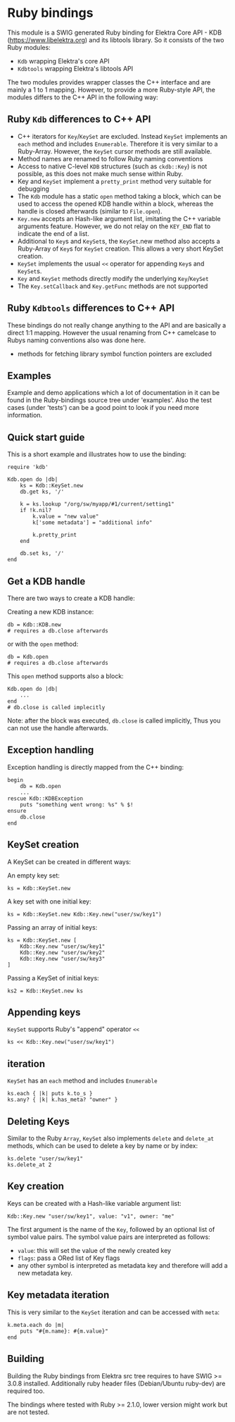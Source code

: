# Ruby bindings

This module is a SWIG generated Ruby binding for Elektra Core API - KDB
(https://www.libelektra.org) and its libtools library. So it consists of the two
Ruby modules:
 * `Kdb` wrapping Elektra's core API
 * `Kdbtools` wrapping Elektra's libtools API

The two modules provides wrapper classes the C++ interface and are
mainly a 1 to 1 mapping. However, to provide a more Ruby-style API,
the modules differs to the C++ API in the following way:

## Ruby `Kdb` differences to C++ API

 * C++ iterators for `Key`/`KeySet` are excluded. Instead `KeySet` implements
   an `each` method and includes `Enumerable`. Therefore it is very similar to
   a Ruby-Array. However, the `KeySet` cursor methods are still available.
 * Method names are renamed to follow Ruby naming conventions
 * Access to native C-level `KDB` structures (such as `ckdb::Key`) is not
   possible, as this does not make much sense within Ruby.
 * Key and `KeySet` implement a `pretty_print` method very suitable for debugging
 * The `Kdb` module has a static `open` method taking a block, which can be
   used to access the opened KDB handle within a block, whereas the handle is
   closed afterwards (similar to `File.open`).
 * `Key.new` accepts an Hash-like argument list, imitating the C++ variable
   arguments feature. However, we do not relay on the `KEY_END` flat to
   indicate the end of a list.
 * Additional to `Key`s and `KeySet`s, the `KeySet`.new method also accepts a
   Ruby-Array of `Key`s for `KeySet` creation. This allows a very short
   KeySet creation.
 * `KeySet` implements the usual `<<` operator for appending `Key`s and
   `KeySet`s.
 * `Key` and `KeySet` methods directly modify the underlying `Key`/`KeySet`
 * The `Key.setCallback` and `Key.getFunc` methods are not supported

## Ruby `Kdbtools` differences to C++ API

These bindings do not really change anything to the API and are basically a
direct 1:1 mapping. However the usual renaming from C++ camelcase to Rubys
naming conventions also was done here.

 * methods for fetching library symbol function pointers are excluded

## Examples

Example and demo applications which a lot of documentation in it can be found
in the Ruby-bindings source tree under 'examples'. Also the test cases (under
'tests') can be a good point to look if you need more information.

## Quick start guide

This is a short example and illustrates how to use the binding:

	require 'kdb'

	Kdb.open do |db|
		ks = Kdb::KeySet.new
		db.get ks, '/'

		k = ks.lookup "/org/sw/myapp/#1/current/setting1"
		if !k.nil?
			k.value = "new value"
			k['some metadata'] = "additional info"

			k.pretty_print
		end

		db.set ks, '/'
	end

## Get a KDB handle

There are two ways to create a KDB handle:

Creating a new KDB instance:

	db = Kdb::KDB.new
	# requires a db.close afterwards

or with the `open` method:

	db = Kdb.open
	# requires a db.close afterwards

This `open` method supports also a block:

	Kdb.open do |db|
		...
	end
	# db.close is called implecitly

Note: after the block was executed, `db.close` is called implicitly, Thus you
can not use the handle afterwards.

## Exception handling

Exception handling is directly mapped from the C++ binding:

	begin
		db = Kdb.open
		...
	rescue Kdb::KDBException
		puts "something went wrong: %s" % $!
	ensure
		db.close
	end

## KeySet creation

A KeySet can be created in different ways:

An empty key set:

	ks = Kdb::KeySet.new

A key set with one initial key:

	ks = Kdb::KeySet.new Kdb::Key.new("user/sw/key1")

Passing an array of initial keys:

	ks = Kdb::KeySet.new [
		Kdb::Key.new "user/sw/key1"
		Kdb::Key.new "user/sw/key2"
		Kdb::Key.new "user/sw/key3"
	]

Passing a KeySet of initial keys:

	ks2 = Kdb::KeySet.new ks


## Appending keys

`KeySet` supports Ruby's "append" operator `<<`

	ks << Kdb::Key.new("user/sw/key1")

## iteration

`KeySet` has an `each` method and includes `Enumerable`

	ks.each { |k| puts k.to_s }
	ks.any? { |k| k.has_meta? "owner" }

## Deleting Keys

Similar to the Ruby `Array`, `KeySet` also implements `delete` and `delete_at`
methods, which can be used to delete a key by name or by index:

	ks.delete "user/sw/key1"
	ks.delete_at 2

## Key creation

Keys can be created with a Hash-like variable argument list:

	Kdb::Key.new "user/sw/key1", value: "v1", owner: "me"

The first argument is the name of the `Key`, followed by an optional list of
symbol value pairs. The symbol value pairs are interpreted as follows:
- `value`: this will set the value of the newly created key
- `flags`: pass a ORed list of Key flags
- any other symbol is interpreted as metadata key and therefore will add a new
  metadata key.

## Key metadata iteration

This is very similar to the `KeySet` iteration and can be accessed with `meta`:

	k.meta.each do |m|
		puts "#{m.name}: #{m.value}"
	end

## Building

Building the Ruby bindings from Elektra src tree requires to have SWIG >= 3.0.8
installed. Additionally ruby header files (Debian/Ubuntu ruby-dev) are required
too. 

The bindings where tested with Ruby >= 2.1.0, lower version might work but are
not tested.

